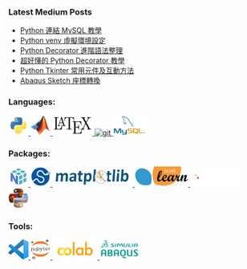 

<!-- 
**WyattHo/WyattHo** is a ✨ _special_ ✨ repository because its `README.md` (this file) appears on your GitHub profile.

Here are some ideas to get you started:

- 🔭 I’m currently working on ...
- 🌱 I’m currently learning ...
- 👯 I’m looking to collaborate on ...
- 🤔 I’m looking for help with ...
- 💬 Ask me about ...
- 📫 How to reach me: ...
- 😄 Pronouns: ...
- ⚡ Fun fact: ...

 -->
 
 <h3 >Latest Medium Posts</h3>

<!-- BLOG-POST-LIST:START -->
- [Python 連結 MySQL 教學](https://wyatthoho.medium.com/python-%E9%80%A3%E7%B5%90-mysql-%E6%95%99%E5%AD%B8-bdd56e3d9ea7?source=rss-1aa7afdfe5e------2)
- [Python venv 虛擬環境設定](https://wyatthoho.medium.com/python-venv-%E8%99%9B%E6%93%AC%E7%92%B0%E5%A2%83%E8%A8%AD%E5%AE%9A-6b58ce78d338?source=rss-1aa7afdfe5e------2)
- [Python Decorator 進階語法整理](https://wyatthoho.medium.com/python-decorator-%E5%85%AB%E7%A8%AE%E8%AA%9E%E6%B3%95%E6%95%B4%E7%90%86-8a9366b0150f?source=rss-1aa7afdfe5e------2)
- [超好懂的 Python Decorator 教學](https://wyatthoho.medium.com/%E8%B6%85%E5%A5%BD%E6%87%82%E7%9A%84-python-decorator-%E7%AF%84%E4%BE%8B-2aa4c0a0f70b?source=rss-1aa7afdfe5e------2)
- [Python Tkinter 常用元件及互動方法](https://wyatthoho.medium.com/python-tkinter-%E5%B8%B8%E7%94%A8%E5%85%83%E4%BB%B6%E5%8F%8A%E4%BA%92%E5%8B%95%E6%96%B9%E6%B3%95-2005b90bda3a?source=rss-1aa7afdfe5e------2)
- [Abaqus Sketch 座標轉換](https://wyatthoho.medium.com/%E9%87%90%E6%B8%85abaqus-sketch%E6%A8%A1%E7%B5%84%E7%9A%84%E5%BA%A7%E6%A8%99%E8%BD%89%E6%8F%9B-71d3aa449044?source=rss-1aa7afdfe5e------2)
<!-- BLOG-POST-LIST:END -->



  <h3 >Languages:</h3>
    <p > 
    <a href="https://www.python.org" target="_blank"> 
      <img src="https://raw.githubusercontent.com/devicons/devicon/master/icons/python/python-original.svg" alt="python" width="40" height="40"/> </a>    
    <a href="https://www.mathworks.com/" target="_blank"> 
      <img src="img/matlabLogo.svg" alt="matlab" width="40" height="40"/> </a>    
    <a href="https://www.latex-project.org/" target="_blank"> 
      <img src="img/latex.png" alt="latex" width="80" height="40"/> </a>    
    <a href="https://git-scm.com/" target="_blank"> 
      <img src="https://www.vectorlogo.zone/logos/git-scm/git-scm-icon.svg" alt="git" width="40" height="40"/> </a> 
    <a href="https://www.mysql.com/" target="_blank"> 
      <img src="img/mysql.png" alt="mysql" width="67" height="40"/> </a> 


  <h3 >Packages:</h3>
    <p > 
    <a href="https://numpy.org/" target="_blank"> 
      <img src="img/numpy.svg" alt="numpy" width="40" height="40"/> </a>    
    <a href="https://scipy.org/" target="_blank"> 
      <img src="img/scipy.svg" alt="scipy" width="40" height="40"/> </a>    
    <a href="https://matplotlib.org/" target="_blank"> 
      <img src="img/matplot.svg" alt="matplot" width="160" height="40"/> </a>    
    <a href="https://scikit-learn.org/stable/" target="_blank"> 
      <img src="img/scikit.png" alt="scikit" width="107" height="40"/> </a>    
    <a href="https://pandas.pydata.org/" target="_blank"> 
      <img src="img/pandas.svg" alt="pandas" width="100" height="40"/> </a>    
    <a href="https://pypi.org/project/Pillow/" target="_blank"> 
      <img src="img/pillow.png" alt="pillow" width="40" height="40"/> </a>    



  <h3 >Tools:</h3>
    <p > 
    <a href="https://code.visualstudio.com/" target="_blank"> 
      <img src="img/VisualStudioCode.png" alt="vscode" width="40" height="40"/> </a>
    <a href="https://jupyter.org/" target="_blank"> 
      <img src="img/Jupyter.png" alt="Jupyter" width="40" height="40"/> </a>
    <a href="https://colab.research.google.com/" target="_blank"> 
      <img src="img/colab.png" alt="colab" width="90" height="40"/> </a>
    <a href="https://www.3ds.com/products-services/simulia/products/abaqus/" target="_blank"> 
      <img src="img/abaqus.png" alt="abaqus" width="80" height="40"/> </a>
  </p>





